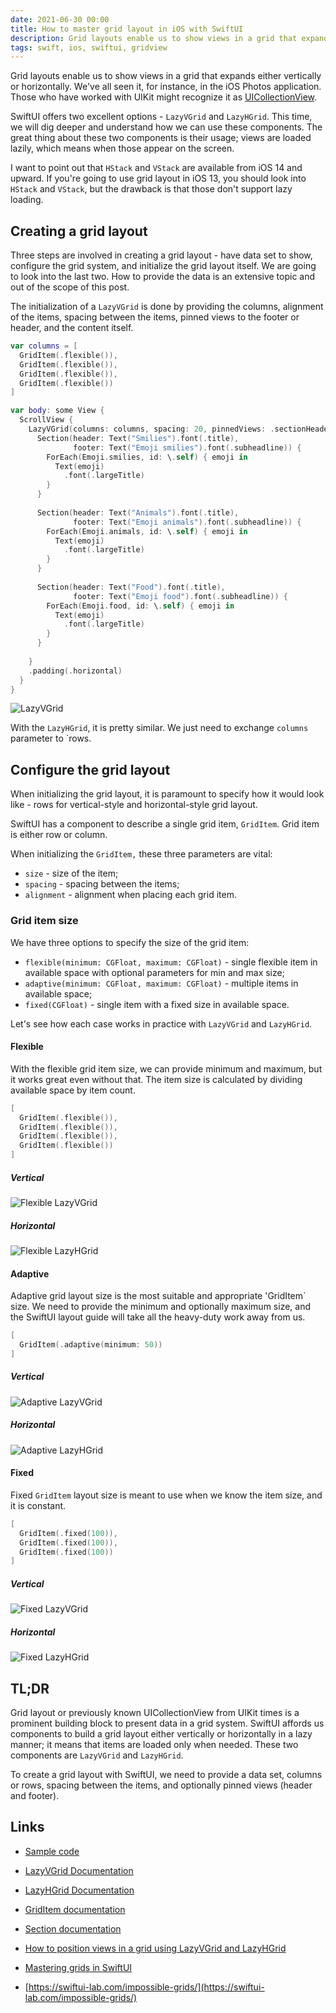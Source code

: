 ```yaml
---
date: 2021-06-30 00:00
title: How to master grid layout in iOS with SwiftUI
description: Grid layouts enable us to show views in a grid that expands either vertically or horizontally. We've all seen it, for instance, in the iOS Photos application. Those who have worked with UIKit might recognize it as [UICollectionView](https://developer.apple.com/documentation/uikit/uicollectionview).
tags: swift, ios, swiftui, gridview
---
```


Grid layouts enable us to show views in a grid that expands either vertically or horizontally. We've all seen it, for instance, in the iOS Photos application. Those who have worked with UIKit might recognize it as [UICollectionView](https://developer.apple.com/documentation/uikit/uicollectionview).

SwiftUI offers two excellent options - `LazyVGrid` and `LazyHGrid`. This time, we will dig deeper and understand how we can use these components. The great thing about these two components is their usage; views are loaded lazily, which means when those appear on the screen.

I want to point out that `HStack` and `VStack` are available from iOS 14 and upward. If you're going to use grid layout in iOS 13, you should look into `HStack` and `VStack`, but the drawback is that those don't support lazy loading.

## Creating a grid layout

Three steps are involved in creating a grid layout - have data set to show, configure the grid system, and initialize the grid layout itself. We are going to look into the last two. How to provide the data is an extensive topic and out of the scope of this post.

The initialization of a `LazyVGrid` is done by providing the columns, alignment of the items, spacing between the items, pinned views to the footer or header, and the content itself.

```swift
var columns = [
  GridItem(.flexible()),
  GridItem(.flexible()),
  GridItem(.flexible()),
  GridItem(.flexible())
]

var body: some View {
  ScrollView {
    LazyVGrid(columns: columns, spacing: 20, pinnedViews: .sectionHeaders) {
      Section(header: Text("Smilies").font(.title),
              footer: Text("Emoji smilies").font(.subheadline)) {
        ForEach(Emoji.smilies, id: \.self) { emoji in
          Text(emoji)
            .font(.largeTitle)
        }
      }
      
      Section(header: Text("Animals").font(.title),
              footer: Text("Emoji animals").font(.subheadline)) {
        ForEach(Emoji.animals, id: \.self) { emoji in
          Text(emoji)
            .font(.largeTitle)
        }
      }
      
      Section(header: Text("Food").font(.title),
              footer: Text("Emoji food").font(.subheadline)) {
        ForEach(Emoji.food, id: \.self) { emoji in
          Text(emoji)
            .font(.largeTitle)
        }
      }
      
    }
    .padding(.horizontal)
  }
}
```

![LazyVGrid](/assets/swiftui-grid-layout/lazyvgrid-pinnedviews.png)

With the `LazyHGrid`, it is pretty similar. We just need to exchange `columns` parameter to `rows.

## Configure the grid layout

When initializing the grid layout, it is paramount to specify how it would look like - rows for vertical-style and horizontal-style grid layout.

SwiftUI has a component to describe a single grid item, `GridItem`. Grid item is either row or column.

When initializing the `GridItem,` these three parameters are vital:

* `size` - size of the item;
* `spacing` - spacing between the items;
* `alignment` - alignment when placing each grid item.

### Grid item size

We have three options to specify the size of the grid item:

* `flexible(minimum: CGFloat, maximum: CGFloat)` - single flexible item in available space with optional parameters for min and max size;
* `adaptive(minimum: CGFloat, maximum: CGFloat)` - multiple items in available space;
* `fixed(CGFloat)` - single item with a fixed size in available space.


Let's see how each case works in practice with `LazyVGrid` and `LazyHGrid`.

#### Flexible

With the flexible grid item size, we can provide minimum and maximum, but it works great even without that. The item size is calculated by dividing available space by item count.

```swift
[
  GridItem(.flexible()),
  GridItem(.flexible()),
  GridItem(.flexible()),
  GridItem(.flexible())
]
```

##### Vertical

![Flexible LazyVGrid](/assets/swiftui-grid-layout/flexible-lazyvgrid.png)

##### Horizontal

![Flexible LazyHGrid](/assets/swiftui-grid-layout/flexible-lazyhgrid.png)

#### Adaptive

Adaptive grid layout size is the most suitable and appropriate 'GridItem` size. We need to provide the minimum and optionally maximum size, and the SwiftUI layout guide will take all the heavy-duty work away from us.

```swift
[
  GridItem(.adaptive(minimum: 50))
]
```

##### Vertical

![Adaptive LazyVGrid](/assets/swiftui-grid-layout/adaptive-lazyvgrid.png)

##### Horizontal

![Adaptive LazyHGrid](/assets/swiftui-grid-layout/adaptive-lazyhgrid.png)

#### Fixed

Fixed `GridItem` layout size is meant to use when we know the item size, and it is constant.

```swift
[
  GridItem(.fixed(100)),
  GridItem(.fixed(100)),
  GridItem(.fixed(100))
]
```

##### Vertical

![Fixed LazyVGrid](/assets/swiftui-grid-layout/fixed-lazyvgrid.png)

##### Horizontal

![Fixed LazyHGrid](/assets/swiftui-grid-layout/fixed-lazyhgrid.png)

## TL;DR

Grid layout or previously known UICollectionView from UIKit times is a prominent building block to present data in a grid system. SwiftUI affords us components to build a grid layout either vertically or horizontally in a lazy manner; it means that items are loaded only when needed. These two components are `LazyVGrid` and `LazyHGrid`.

To create a grid layout with SwiftUI, we need to provide a data set, columns or rows, spacing between the items, and optionally pinned views (header and footer).

## Links

* [Sample code](https://github.com/fassko/SwiftUIGridView)

* [LazyVGrid Documentation](https://developer.apple.com/documentation/swiftui/lazyvgrid)
* [LazyHGrid Documentation](https://developer.apple.com/documentation/swiftui/lazyhgrid)
* [GridItem documentation](https://developer.apple.com/documentation/swiftui/griditem)
* [Section documentation](https://developer.apple.com/documentation/swiftui/section)
* [How to position views in a grid using LazyVGrid and LazyHGrid](https://www.hackingwithswift.com/quick-start/swiftui/how-to-position-views-in-a-grid-using-lazyvgrid-and-lazyhgrid)
* [Mastering grids in SwiftUI](https://swiftwithmajid.com/2020/07/08/mastering-grids-in-swiftui/)
* [https://swiftui-lab.com/impossible-grids/](https://swiftui-lab.com/impossible-grids/)
